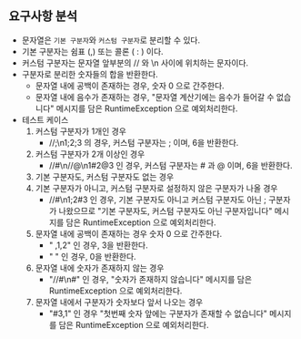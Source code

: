 ## 요구사항 분석

- 문자열은 `기본 구분자`와 `커스텀 구분자`로 분리할 수 있다.
- 기본 구분자는 쉼표 (,) 또는 콜론 ( : ) 이다.
- 커스텀 구분자는 문자열 앞부분의 // 와 \n 사이에 위치하는 문자이다.
- 구분자로 분리한 숫자들의 합을 반환한다.
  - 문자열 내에 공백이 존재하는 경우, 숫자 0 으로 간주한다.
  - 문자열 내에 음수가 존재하는 경우, "문자열 계산기에는 음수가 들어갈 수 없습니다" 메시지를 담은 RuntimeException 으로 예외처리한다.
- 테스트 케이스
  1. 커스텀 구분자가 1개인 경우
     - //;\n1;2;3 의 경우, 커스텀 구분자는 ; 이며, 6을 반환한다.
  2. 커스텀 구분자가 2개 이상인 경우
     - //#\n//@\n1#2@3 인 경우, 커스텀 구분자는 # 과 @ 이며, 6을 반환한다.
  3. 기본 구분자도, 커스텀 구분자도 없는 경우
  4. 기본 구분자가 아니고, 커스텀 구분자로 설정하지 않은 구분자가 나올 경우
     - //#\n1;2#3 인 경우, 기본 구분자도 아니고 커스텀 구분자도 아닌 ; 구분자가 나왔으므로 "기본 구분자도, 커스텀 구분자도 아닌 구분자입니다" 메시지를 담은 RuntimeException 으로 예외처리한다.
  5. 문자열 내에 공백이 존재하는 경우 숫자 0 으로 간주한다.
     - " ,1,2" 인 경우, 3을 반환한다.
     - " " 인 경우, 0을 반환한다.
  6. 문자열 내에 숫자가 존재하지 않는 경우
     - "//#\n#" 인 경우, "숫자가 존재하지 않습니다" 메시지를 담은 RuntimeException 으로 예외처리한다.
  7. 문자열 내에서 구분자가 숫자보다 앞서 나오는 경우
     - "#3,1" 인 경우 "첫번째 숫자 앞에는 구분자가 존재할 수 없습니다" 메시지를 담은 RuntimeException 으로 예외처리한다.